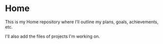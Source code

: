 # Home

This is my Home repository where I'll outline my plans, goals, achievements, etc.

I'll also add the files of projects I'm working on.
